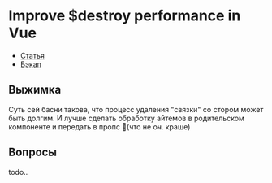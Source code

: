 # Improve $destroy performance in Vue

- [Статья](https://medium.com/@przemyslaw.jan.beigert/improve-destroy-performance-in-vue-47e212abe135)
- [Бэкап](./attachments/optimize-destroy-vue.png)

## Выжимка

Суть сей басни такова, что процесс удаления "связки" со стором может быть долгим.
И лучше сделать обработку айтемов в родительском компоненте и передать в пропс 🤔(что не оч. краше)

## Вопросы

todo..